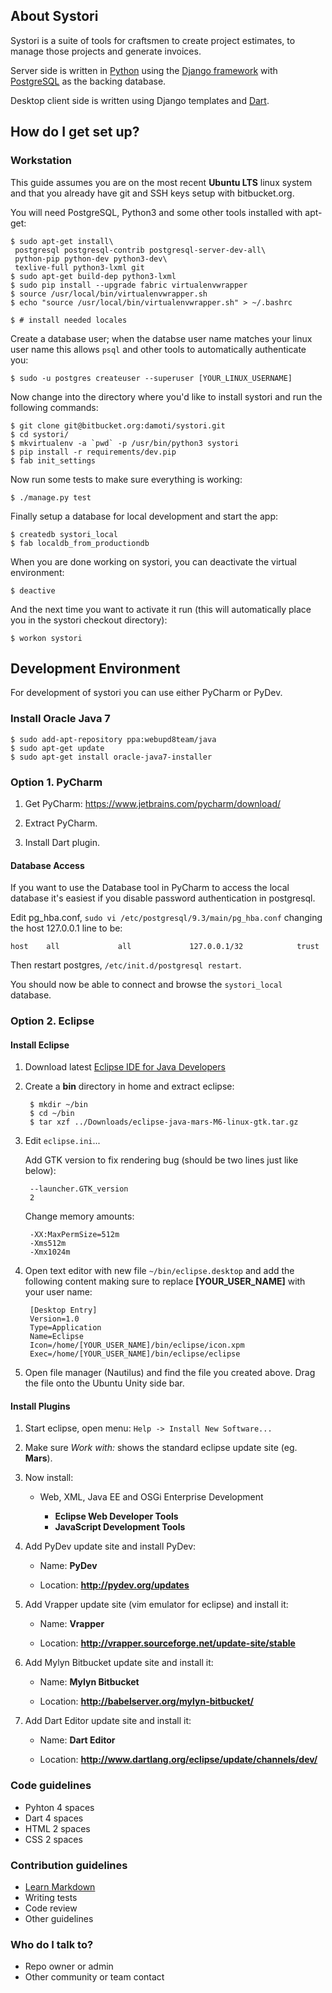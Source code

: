 ## About Systori

Systori is a suite of tools for craftsmen to create project estimates, to manage those projects and generate invoices.

Server side is written in [Python](https://www.python.org/) using the [Django framework](https://www.djangoproject.com/) with [PostgreSQL](http://www.postgresql.org/) as the backing database.

Desktop client side is written using Django templates and [Dart](https://www.dartlang.org/).

## How do I get set up?

### Workstation

This guide assumes you are on the most recent **Ubuntu LTS** linux system and that you already have git and SSH keys setup with bitbucket.org.

You will need PostgreSQL, Python3 and some other tools installed with apt-get:

```
$ sudo apt-get install\
 postgresql postgresql-contrib postgresql-server-dev-all\
 python-pip python-dev python3-dev\
 texlive-full python3-lxml git
$ sudo apt-get build-dep python3-lxml
$ sudo pip install --upgrade fabric virtualenvwrapper
$ source /usr/local/bin/virtualenvwrapper.sh
$ echo "source /usr/local/bin/virtualenvwrapper.sh" > ~/.bashrc

$ # install needed locales
```

Create a database user; when the databse user name matches your linux user name this allows `psql` and other tools to automatically authenticate you:

```
$ sudo -u postgres createuser --superuser [YOUR_LINUX_USERNAME]
```

Now change into the directory where you'd like to install systori and run the following commands:

```
$ git clone git@bitbucket.org:damoti/systori.git
$ cd systori/
$ mkvirtualenv -a `pwd` -p /usr/bin/python3 systori
$ pip install -r requirements/dev.pip
$ fab init_settings
```

Now run some tests to make sure everything is working:

```
$ ./manage.py test
```

Finally setup a database for local development and start the app:

```
$ createdb systori_local
$ fab localdb_from_productiondb
```

When you are done working on systori, you can deactivate the virtual environment:

```
$ deactive
```

And the next time you want to activate it run (this will automatically place you in the systori checkout directory):

```
$ workon systori
```


## Development Environment

For development of systori you can use either PyCharm or PyDev.


### Install Oracle Java 7

```
$ sudo add-apt-repository ppa:webupd8team/java
$ sudo apt-get update
$ sudo apt-get install oracle-java7-installer
```


### Option 1. PyCharm

1. Get PyCharm: https://www.jetbrains.com/pycharm/download/

2. Extract PyCharm.

3. Install Dart plugin.

#### Database Access

If you want to use the Database tool in PyCharm to access the local database it's easiest if you disable password authentication in postgresql.

Edit pg_hba.conf, `sudo vi /etc/postgresql/9.3/main/pg_hba.conf` changing the host 127.0.0.1 line to be:

    host    all             all             127.0.0.1/32            trust

Then restart postgres, `/etc/init.d/postgresql restart`.

You should now be able to connect and browse the `systori_local` database.


### Option 2. Eclipse

#### Install Eclipse

1. Download latest [Eclipse IDE for Java Developers](http://www.eclipse.org/downloads/)


1. Create a **bin** directory in home and extract eclipse:


        $ mkdir ~/bin
        $ cd ~/bin
        $ tar xzf ../Downloads/eclipse-java-mars-M6-linux-gtk.tar.gz


1. Edit ```eclipse.ini```...


    Add GTK version to fix rendering bug (should be two lines just like below):


        --launcher.GTK_version
        2


    Change memory amounts:


        -XX:MaxPermSize=512m
        -Xms512m
        -Xmx1024m


1. Open text editor with new file ```~/bin/eclipse.desktop``` and add the following content making sure to replace **[YOUR_USER_NAME]** with your user name:


        [Desktop Entry]
        Version=1.0
        Type=Application
        Name=Eclipse 
        Icon=/home/[YOUR_USER_NAME]/bin/eclipse/icon.xpm
        Exec=/home/[YOUR_USER_NAME]/bin/eclipse/eclipse


1. Open file manager (Nautilus) and find the file you created above. Drag the file onto the Ubuntu Unity side bar.


#### Install Plugins

1. Start eclipse, open menu: ```Help -> Install New Software...```

1. Make sure *Work with:* shows the standard eclipse update site (eg. **Mars**).

1. Now install:

    * Web, XML, Java EE and OSGi Enterprise Development

        * **Eclipse Web Developer Tools**
        * **JavaScript Development Tools**

1. Add PyDev update site and install PyDev:

    * Name: **PyDev**

    * Location: **http://pydev.org/updates**

1. Add Vrapper update site (vim emulator for eclipse) and install it:

    * Name: **Vrapper**

    * Location: **http://vrapper.sourceforge.net/update-site/stable**

1. Add Mylyn Bitbucket update site and install it:

    * Name: **Mylyn Bitbucket**

    * Location: **http://babelserver.org/mylyn-bitbucket/**

1. Add Dart Editor update site and install it:

    * Name: **Dart Editor**

    * Location: **http://www.dartlang.org/eclipse/update/channels/dev/**

### Code guidelines ###

* Pyhton 4 spaces
* Dart 4 spaces
* HTML 2 spaces
* CSS 2 spaces

### Contribution guidelines ###

* [Learn Markdown](https://bitbucket.org/tutorials/markdowndemo)
* Writing tests
* Code review
* Other guidelines

### Who do I talk to? ###

* Repo owner or admin
* Other community or team contact